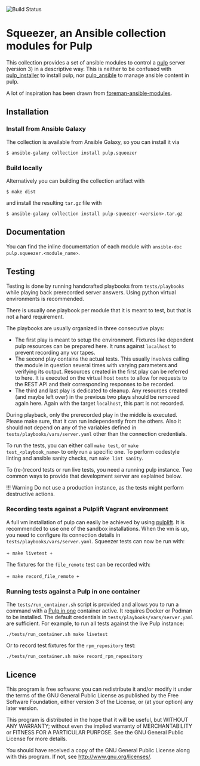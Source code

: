 ![Build Status](https://github.com/pulp/squeezer/workflows/CI/badge.svg)

# Squeezer, an Ansible collection modules for Pulp

This collection provides a set of ansible modules to control a [pulp](https://pulpproject.org) server (version 3) in a descriptive way.
This is neither to be confused with [pulp\_installer](https://github.com/pulp/pulp_installer) to install pulp,
nor [pulp\_ansible](https://github.com/pulp/pulp_ansible) to manage ansible content in pulp.

A lot of inspiration has been drawn from [foreman-ansible-modules](https://github.com/theforeman/foreman-ansible-modules).

## Installation

### Install from Ansible Galaxy

The collection is available from Ansible Galaxy, so you can install it via

    $ ansible-galaxy collection install pulp.squeezer

### Build locally

Alternatively you can building the collection artifact with

    $ make dist

and install the resulting `tar.gz` file with

    $ ansible-galaxy collection install pulp-squeezer-<version>.tar.gz

## Documentation

You can find the inline documentation of each module with `ansible-doc pulp.squeezer.<module_name>`.

## Testing

Testing is done by running handcrafted playbooks from `tests/playbooks` while playing back prerecorded server answers.
Using python virtual environments is recommended.

There is usually one playbook per module that it is meant to test, but that is not a hard requirement.

The playbooks are usually organized in three consecutive plays:

 * The first play is meant to setup the environment.
   Fixtures like dependent pulp resources can be prepared here.
   It runs against `localhost` to prevent recording any vcr tapes.
 * The second play contains the actual tests.
   This usually involves calling the module in question several times with varying parameters and verifying its output.
   Resources created in the first play can be referred to here.
   It is executed on the virtual host `tests` to allow for requests to the REST API and their corresponding responses to be recorded.
 * The third and last play is dedicated to cleanup.
   Any resources created (and maybe left over) in the previous two plays should be removed again here.
   Again with the target `localhost`, this part is not recorded.

During playback, only the prerecorded play in the middle is executed.
Please make sure, that it can run independently from the others.
Also it should not depend on any of the variables defined in `tests/playbooks/vars/server.yaml` other than the connection credentials.

To run the tests, you can either call `make test`, or `make test_<playbook_name>` to only run a specific one.
To perform codestyle linting and ansible sanity checks, run `make lint sanity`.

To (re-)record tests or run live tests, you need a running pulp instance.
Two common ways to provide that development server are explained below.

!!! Warning
    Do not use a production instance, as the tests might perform destructive actions.

### Recording tests against a Pulplift Vagrant environment

A full vm installation of pulp can easily be achieved by using [pulplift](https://github.com/pulp/pulp_installer/blob/master/docs/pulplift.md).
It is recommended to use one of the sandbox installations.
When the vm is up, you need to configure its connection details in `tests/playbooks/vars/server.yaml`.
Squeezer tests can now be run with:

+```
make livetest
+```

The fixtures for the `file_remote` test can be recorded with:

+```
make record_file_remote
+```

### Running tests against a Pulp in one container

The `tests/run_container.sh` script is provided and allows you to run a command with a [Pulp in one](https://pulpproject.org/pulp-in-one-container/) container active.
It requires Docker or Podman to be installed.
The default credentials in `tests/playbooks/vars/server.yaml` are sufficient.
For example, to run all tests against the live Pulp instance:

```
./tests/run_container.sh make livetest
```

Or to record test fixtures for the `rpm_repository` test:

```
./tests/run_container.sh make record_rpm_repository
```

## Licence

This program is free software: you can redistribute it and/or modify
it under the terms of the GNU General Public License as published by
the Free Software Foundation, either version 3 of the License, or
(at your option) any later version.

This program is distributed in the hope that it will be useful,
but WITHOUT ANY WARRANTY; without even the implied warranty of
MERCHANTABILITY or FITNESS FOR A PARTICULAR PURPOSE.  See the
GNU General Public License for more details.

You should have received a copy of the GNU General Public License
along with this program.  If not, see <http://www.gnu.org/licenses/>.
